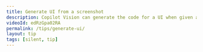 ```yaml
---
title: Generate UI from a screenshot
description: Copilot Vision can generate the code for a UI when given an image.
videoId: edRzGpa02RA
permalink: /tips/generate-ui/
layout: tip
tags: [silent, tip]
---
```

